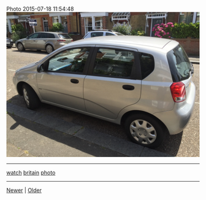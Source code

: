<!--
title: Photo 2015-07-18 11
date: 2020-06-28T14:43:49.671Z
tags: watch, britain, photo
-->


Photo 2015-07-18 11:54:48
![](124401448922-0.jpg)

<!--BOTTOM-POST-NAVIGATION-->
---

[watch](tag-watch.md) [britain](tag-britain.md) [photo](tag-photo.md)

---

[Newer](123884671937.md) | [Older](124405874737.md)